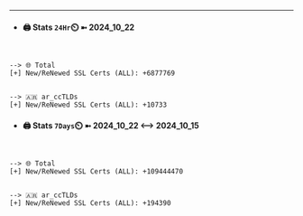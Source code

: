 

---
- #### 🖨️ **Stats** `24Hr`⏲️ ➼ 2024_10_22
```console


--> 🌐 Total
[+] New/ReNewed SSL Certs (ALL): +6877769


--> 🇦🇷 ar_ccTLDs
[+] New/ReNewed SSL Certs (ALL): +10733

```

- #### 🖨️ **Stats** `7Days`⏲️ ➼ 2024_10_22 <--> 2024_10_15
```console


--> 🌐 Total
[+] New/ReNewed SSL Certs (ALL): +109444470


--> 🇦🇷 ar_ccTLDs
[+] New/ReNewed SSL Certs (ALL): +194390

```

